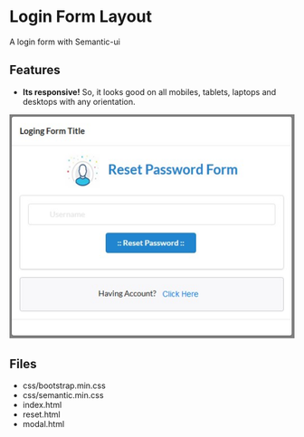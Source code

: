 # Login Form Layout
A login form with Semantic-ui

## Features 
- **Its responsive!** So, it looks good on all mobiles, tablets, laptops and desktops with any orientation.

![Gif of Page](/images/screenshot01.jpg?raw=true "Normal view")

## Files

- css/bootstrap.min.css
- css/semantic.min.css
- index.html
- reset.html
- modal.html